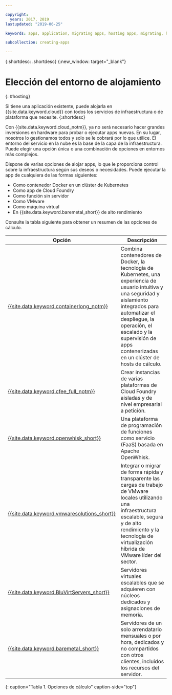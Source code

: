 ```yaml
---

copyright:
  years: 2017, 2019
lastupdated: "2019-06-25"

keywords: apps, application, migrating apps, hosting apps, migrating, hosting, migration

subcollection: creating-apps

---
```


{:shortdesc: .shortdesc}
{:new_window: target="_blank"}

# Elección del entorno de alojamiento
{: #hosting}

Si tiene una aplicación existente, puede alojarla en {{site.data.keyword.cloud}} con todos los servicios de infraestructura o de plataforma que necesite.
{:shortdesc}

Con {{site.data.keyword.cloud_notm}}, ya no será necesario hacer grandes inversiones en hardware para probar o ejecutar apps nuevas. En su lugar, nosotros lo gestionamos todos y solo se le cobrará por lo que utilice. El entorno del servicio en la nube es la base de la capa de la infraestructura. Puede elegir una opción única o una combinación de opciones en entornos más complejos. 

Dispone de varias opciones de alojar apps, lo que le proporciona control sobre la infraestructura según sus deseos o necesidades. Puede ejecutar la app de cualquiera de las formas siguientes:

  * Como contenedor Docker en un clúster de Kubernetes
  * Como app de Cloud Foundry
  * Como función sin servidor
  * Como VMware
  * Como máquina virtual
  * En {{site.data.keyword.baremetal_short}} de alto rendimiento 
  
<!--
{{site.data.keyword.baremetal_short}} are single-tenant, physical servers that are dedicated to a single customer. You control almost everything from the server host to the RAM and storage devices. These servers are used with workloads that require compute power over a sustained time, for example, several months.

Some example workloads include e-commerce, ERP, CRM, SCM, and financial services and regulatory applications.

{{site.data.keyword.BluVirtServers_short}} can be deployed as either as public or dedicated instances. With public instances, the resources of the server are shared with other customers, also known as a multi-tenant environment. Private instances dedicate the resources of the physical server to one customer who can have one or more virtual machines on the same server. These servers are ideal for workloads that run for a limited time, for example, a couple of weeks. Some workload examples are development and testing, backup and recovery, and disaster recovery. For more information about server options, see [Bare metal servers versus virtual servers: Choosing the best option for you](https://www.ibm.com/cloud/blog/bare-metal-virtual-servers-works){: new_window} ![External link icon](../icons/launch-glyph.svg "External link icon").
-->

Consulte la tabla siguiente para obtener un resumen de las opciones de cálculo.

| Opción | Descripción | 
|--------|---------------|
| [{{site.data.keyword.containerlong_notm}}](/docs/containers?topic=containers-getting-started) | Combina contenedores de Docker, la tecnología de Kubernetes, una experiencia de usuario intuitiva y una seguridad y aislamiento integrados para automatizar el despliegue, la operación, el escalado y la supervisión de apps contenerizadas en un clúster de hosts de cálculo. |
| [{{site.data.keyword.cfee_full_notm}}](/docs/cloud-foundry?topic=cloud-foundry-about) | Crear instancias de varias plataformas de Cloud Foundry aisladas y de nivel empresarial a petición. |
| [{{site.data.keyword.openwhisk_short}}](/docs/openwhisk?topic=cloud-functions-getting_started) | Una plataforma de programación de funciones como servicio (FaaS) basada en Apache OpenWhisk. |
| [{{site.data.keyword.vmwaresolutions_short}}](/docs/services/vmwaresolutions?topic=vmware-solutions-getting-started) | Integrar o migrar de forma rápida y transparente las cargas de trabajo de VMware locales utilizando una infraestructura escalable, segura y de alto rendimiento y la tecnología de virtualización híbrida de VMware líder del sector. |
| [{{site.data.keyword.BluVirtServers_short}}](/docs/vsi?topic=virtual-servers-about-public-virtual-servers) | Servidores virtuales escalables que se adquieren con núcleos dedicados y asignaciones de memoria. |
| [{{site.data.keyword.baremetal_short}}](/docs/bare-metal?topic=bare-metal-about-bm)  | Servidores de un solo arrendatario mensuales o por hora, dedicados y no compartidos con otros clientes, incluidos los recursos del servidor. |
{: caption="Tabla 1. Opciones de cálculo" caption-side="top"}

